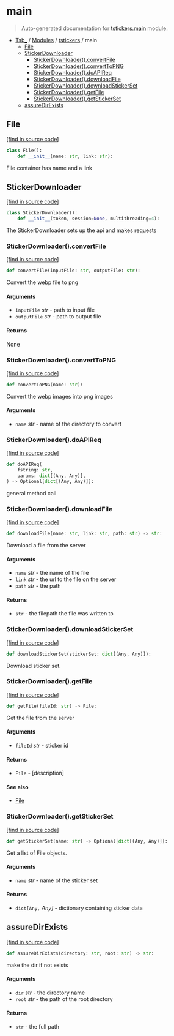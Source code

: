 # main

> Auto-generated documentation for [tstickers.main](../../tstickers/main.py) module.

- [Tsb_](../README.md#tsb_-index) / [Modules](../README.md#tsb_-modules) / [tstickers](index.md#tstickers) / main
    - [File](#file)
    - [StickerDownloader](#stickerdownloader)
        - [StickerDownloader().convertFile](#stickerdownloaderconvertfile)
        - [StickerDownloader().convertToPNG](#stickerdownloaderconverttopng)
        - [StickerDownloader().doAPIReq](#stickerdownloaderdoapireq)
        - [StickerDownloader().downloadFile](#stickerdownloaderdownloadfile)
        - [StickerDownloader().downloadStickerSet](#stickerdownloaderdownloadstickerset)
        - [StickerDownloader().getFile](#stickerdownloadergetfile)
        - [StickerDownloader().getStickerSet](#stickerdownloadergetstickerset)
    - [assureDirExists](#assuredirexists)

## File

[[find in source code]](../../tstickers/main.py#L35)

```python
class File():
    def __init__(name: str, link: str):
```

File container has name and a link

## StickerDownloader

[[find in source code]](../../tstickers/main.py#L46)

```python
class StickerDownloader():
    def __init__(token, session=None, multithreading=4):
```

The StickerDownloader sets up the api and makes requests

### StickerDownloader().convertFile

[[find in source code]](../../tstickers/main.py#L185)

```python
def convertFile(inputFile: str, outputFile: str):
```

Convert the webp file to png

#### Arguments

- `inputFile` *str* - path to input file
- `outputFile` *str* - path to output file

#### Returns

None

### StickerDownloader().convertToPNG

[[find in source code]](../../tstickers/main.py#L200)

```python
def convertToPNG(name: str):
```

Convert the webp images into png images

#### Arguments

- `name` *str* - name of the directory to convert

### StickerDownloader().doAPIReq

[[find in source code]](../../tstickers/main.py#L65)

```python
def doAPIReq(
    fstring: str,
    params: dict[(Any, Any)],
) -> Optional[dict[(Any, Any)]]:
```

general method call

### StickerDownloader().downloadFile

[[find in source code]](../../tstickers/main.py#L143)

```python
def downloadFile(name: str, link: str, path: str) -> str:
```

Download a file from the server

#### Arguments

- `name` *str* - the name of the file
- `link` *str* - the url to the file on the server
- `path` *str* - the path

#### Returns

- `str` - the filepath the file was written to

### StickerDownloader().downloadStickerSet

[[find in source code]](../../tstickers/main.py#L160)

```python
def downloadStickerSet(stickerSet: dict[(Any, Any)]):
```

Download sticker set.

### StickerDownloader().getFile

[[find in source code]](../../tstickers/main.py#L87)

```python
def getFile(fileId: str) -> File:
```

Get the file from the server

#### Arguments

- `fileId` *str* - sticker id

#### Returns

- `File` - [description]

#### See also

- [File](#file)

### StickerDownloader().getStickerSet

[[find in source code]](../../tstickers/main.py#L106)

```python
def getStickerSet(name: str) -> Optional[dict[(Any, Any)]]:
```

Get a list of File objects.

#### Arguments

- `name` *str* - name of the sticker set

#### Returns

- `dict[Any,` *Any]* - dictionary containing sticker data

## assureDirExists

[[find in source code]](../../tstickers/main.py#L15)

```python
def assureDirExists(directory: str, root: str) -> str:
```

make the dir if not exists

#### Arguments

- `dir` *str* - the directory name
- `root` *str* - the path of the root directory

#### Returns

- `str` - the full path
